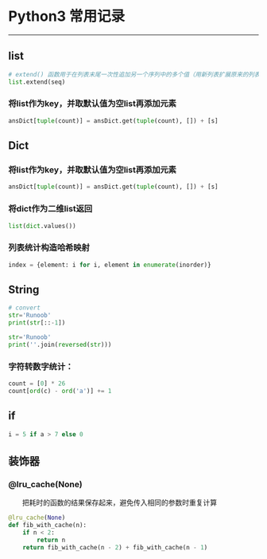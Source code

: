 # Python3 常用记录
***
## list
```python
# extend() 函数用于在列表末尾一次性追加另一个序列中的多个值（用新列表扩展原来的列表）。
list.extend(seq)
```

### 将list作为key，并取默认值为空list再添加元素
```python
ansDict[tuple(count)] = ansDict.get(tuple(count), []) + [s]
```

## Dict
### 将list作为key，并取默认值为空list再添加元素
```python
ansDict[tuple(count)] = ansDict.get(tuple(count), []) + [s]
```


### 将dict作为二维list返回
```python
list(dict.values())
```

### 列表统计构造哈希映射
```python
index = {element: i for i, element in enumerate(inorder)}
```

## String
```python
# convert
str='Runoob'
print(str[::-1])

str='Runoob'
print(''.join(reversed(str)))
```

### 字符转数字统计：
```python
count = [0] * 26
count[ord(c) - ord('a')] += 1
```

## if
```python
i = 5 if a > 7 else 0
```

## 装饰器
### @lru_cache(None)
&ensp;&ensp;&ensp;&ensp;把耗时的函数的结果保存起来，避免传入相同的参数时重复计算

```python
@lru_cache(None)
def fib_with_cache(n):
    if n < 2:
        return n
    return fib_with_cache(n - 2) + fib_with_cache(n - 1)
```